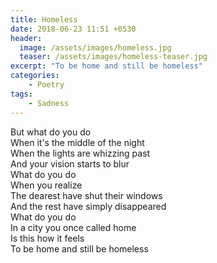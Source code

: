 ```yaml
---
title: Homeless
date: 2018-06-23 11:51 +0530
header:
  image: /assets/images/homeless.jpg
  teaser: /assets/images/homeless-teaser.jpg
excerpt: "To be home and still be homeless"
categories:
    - Poetry
tags:
    - Sadness
---
```


But what do you do  
When it's the middle of the night  
When the lights are whizzing past  
And your vision starts to blur  
What do you do  
When you realize  
The dearest have shut their windows  
And the rest have simply disappeared  
What do you do  
In a city you once called home  
Is this how it feels  
To be home and still be homeless  
